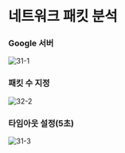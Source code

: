 # 네트워크 패킷 분석 
### Google 서버
  ![31-1](https://github.com/user-attachments/assets/9305fd9a-3f80-4480-8983-7efe182734bc)
### 패킷 수 지정
  ![32-2](https://github.com/user-attachments/assets/110ee8a3-5437-4fe9-a071-1fd308b1fdc1)
### 타임아웃 설정(5초)
  ![31-3](https://github.com/user-attachments/assets/9d911bae-7eb3-4e52-b511-785d2267c5aa)

